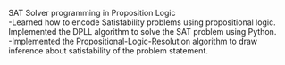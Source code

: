 SAT Solver programming in Proposition Logic<br />
-Learned how to encode Satisfability problems using propositional logic. Implemented the DPLL
algorithm to solve the SAT problem using Python.<br />
-Implemented the Propositional-Logic-Resolution algorithm to draw inference about satisfability of
the problem statement.<br />
